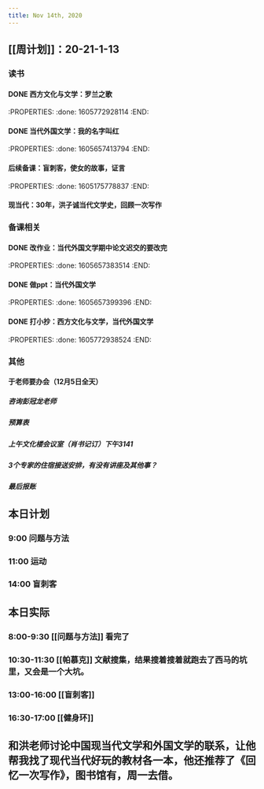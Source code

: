 ```yaml
---
title: Nov 14th, 2020
---
```


## [[周计划]]：20-21-1-13
### 读书
#### DONE 西方文化与文学：罗兰之歌
:PROPERTIES:
:done: 1605772928114
:END:
#### DONE 当代外国文学：我的名字叫红
:PROPERTIES:
:done: 1605657413794
:END:
#### 后续备课：盲刺客，使女的故事，证言
:PROPERTIES:
:done: 1605175778837
:END:
#### 现当代：30年，洪子诚当代文学史，回顾一次写作
### 备课相关
#### DONE 改作业：当代外国文学期中论文迟交的要改完
:PROPERTIES:
:done: 1605657383514
:END:
#### DONE 做ppt：当代外国文学
:PROPERTIES:
:done: 1605657399396
:END:
#### DONE 打小抄：西方文化与文学，当代外国文学
:PROPERTIES:
:done: 1605772938524
:END:
### 其他
#### 于老师要办会（12月5日全天）
##### 咨询彭冠龙老师
##### 预算表
##### 上午文化楼会议室（肖书记订）下午3141
##### 3个专家的住宿接送安排，有没有讲座及其他事？
##### 最后报账
##
## 本日计划
### 9:00 问题与方法
### 11:00 运动
### 14:00 盲刺客
## 本日实际
### 8:00-9:30 [[问题与方法]] 看完了
### 10:30-11:30 [[帕慕克]] 文献搜集，结果搜着搜着就跑去了西马的坑里，又会是一个大坑。
### 13:00-16:00 [[盲刺客]]
### 16:30-17:00 [[健身环]]
## 和洪老师讨论中国现当代文学和外国文学的联系，让他帮我找了现代当代好玩的教材各一本，他还推荐了《回忆一次写作》，图书馆有，周一去借。

